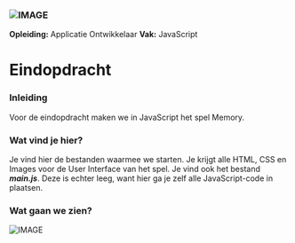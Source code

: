 ### ![IMAGE](https://www.ao-alfa.nl/img/alfa-logo-v-cmyk.png)
__Opleiding:__ Applicatie Ontwikkelaar
__Vak:__       JavaScript

# Eindopdracht
### Inleiding
Voor de eindopdracht maken we in JavaScript het spel Memory.

### Wat vind je hier?
Je vind hier de bestanden waarmee we starten. Je krijgt alle
HTML, CSS en Images voor de User Interface van het spel. Je vind
ook het bestand __*main.js*__. Deze is echter leeg, want hier ga je zelf
alle JavaScript-code in plaatsen.

### Wat gaan we zien?
![IMAGE](https://www.ao-alfa.nl/img/memory-screenshot.png)

